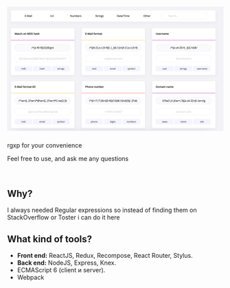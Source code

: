 ![](https://github.com/YKalashnikov/Regular-Expression-APP/blob/master/a.png)
=========
rgxp for your convenience 

Feel free to use, and ask me any questions 

![]()

## Why?
I always needed Regular expressions so instead of finding them on StackOverflow or Toster i can do it here



## What kind of tools?

- **Front end:** ReactJS, Redux, Recompose, React Router, Stylus.
- **Back end:** NodeJS, Express, Knex.
 - ECMAScript 6 (client и server).
 - Webpack

